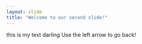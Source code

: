 ```yaml
---
layout: slide
title: "Welcome to our second slide!"
---
```

this is my text darling
Use the left arrow to go back!
